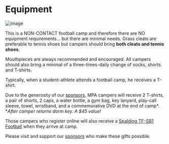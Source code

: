 Equipment
=========

![image](/images/equipment.jpg)

This is a NON-CONTACT football camp and therefore there are NO equipment
requirements… but there are minimal needs. Grass cleats are preferable
to tennis shoes but campers should bring **both cleats and tennis
shoes**.

Mouthpieces are always recommended and encouraged. All campers should
also bring a minimal of a three-times-daily change of socks, shorts and
T-shirts.

Typically, when a student-athlete attends a football camp, he receives a
T-shirt.

Due to the generosity of our [sponsors](/page/sponsors), MPA campers will
receive 2 T-shirts, a pair of shorts, 2 caps, a water bottle, a gym bag,
key lanyard, play-call sleeve, towel, wristband, and a commemorative DVD
at the end of camp\*.  
\**After camper returns dorm key. A $45 value!*

Those campers who register online will also receive a [Spalding TF-SB1
Football](http://spalding.com/football/index.php) when they arrive at
camp.

Please visit and support our [sponsors](/page/sponsors) who make these gifts
possible.

